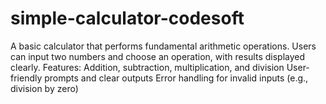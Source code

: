 # simple-calculator-codesoft
A basic calculator that performs fundamental arithmetic operations. Users can input two numbers and choose an operation, with results displayed clearly.  Features:  Addition, subtraction, multiplication, and division User-friendly prompts and clear outputs Error handling for invalid inputs (e.g., division by zero)
